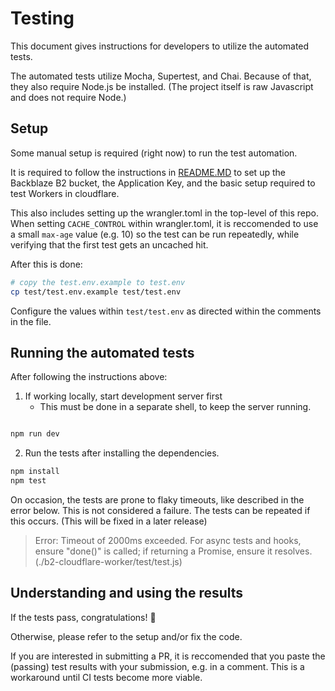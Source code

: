 # Testing

This document gives instructions for developers to utilize the automated tests.  

The automated tests utilize Mocha, Supertest, and Chai.  Because of that, they also require Node.js be installed.  (The project itself is raw Javascript and does not require Node.)

## Setup
Some manual setup is required (right now) to run the test automation.

It is required to follow the instructions in [README.MD](README.md) to set up the Backblaze B2 bucket, the Application Key, and the basic setup required to test Workers in cloudflare.  

This also includes setting up the wrangler.toml in the top-level of this repo. When setting `CACHE_CONTROL` within wrangler.toml, it is reccomended to use a small `max-age` value (e.g. 10) so the test can be run repeatedly, while verifying that the first test gets an uncached hit.

After this is done: 

```bash
# copy the test.env.example to test.env
cp test/test.env.example test/test.env
```
Configure the values within `test/test.env` as directed within the comments in the file.

## Running the automated tests
After following the instructions above: 

1. If working locally, start development server first
   - This must be done in a separate shell, to keep the server running.

```bash

npm run dev
```

2. Run the tests after installing the dependencies.

```bash
npm install
npm test
```

On occasion, the tests are prone to flaky timeouts, like described in the error below.  This is not considered a failure.  The tests can be repeated if this occurs.  (This will be fixed in a later release)

>    Error: Timeout of 2000ms exceeded. For async tests and hooks, ensure "done()" is called; if returning a Promise, ensure it resolves. (./b2-cloudflare-worker/test/test.js)
>

## Understanding and using the results

If the tests pass, congratulations! :tada:

Otherwise, please refer to the setup and/or fix the code.

If you are interested in submitting a PR, it is reccomended that you paste the (passing) test results with your submission, e.g. in a comment.  This is a workaround until CI tests become more viable.
